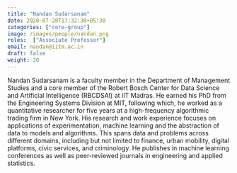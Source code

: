 ```yaml
---
title: "Nandan Sudarsanam"
date: 2020-07-28T17:32:30+05:30
categories: ["core-group"]
image: /images/people/nandan.png
roles:  ["Associate Professor"]
email: nandan@iitm.ac.in 
draft: false
weight: 20
---
```



Nandan Sudarsanam is a faculty member in the Department of Management Studies and a core member of the Robert Bosch Center for Data Science and Artificial Intelligence (RBCDSAI) at IIT Madras. He earned his PhD from the Engineering Systems Division at MIT, following which, he worked as a quantitative researcher for five years at a high-frequency algorithmic trading firm in New York. His research and work experience focuses on applications of experimentation, machine learning and the abstraction of data to models and algorithms. This spans data and problems across different domains, including but not limited to finance, urban mobility, digital platforms, civic services, and criminology. He publishes in machine learning conferences as well as peer-reviewed journals in engineering and applied statistics.
